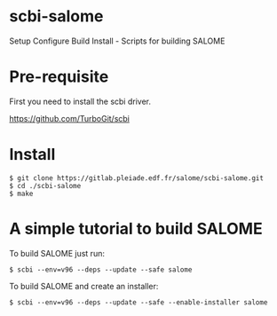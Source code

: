 # scbi-salome

Setup Configure Build Install - Scripts for building SALOME

# Pre-requisite

  First you need to install the scbi driver.

  https://github.com/TurboGit/scbi

# Install

```
$ git clone https://gitlab.pleiade.edf.fr/salome/scbi-salome.git
$ cd ./scbi-salome
$ make
```

# A simple tutorial to build SALOME

  To build SALOME just run:

```
$ scbi --env=v96 --deps --update --safe salome
```

  To build SALOME and create an installer:

```
$ scbi --env=v96 --deps --update --safe --enable-installer salome
```
